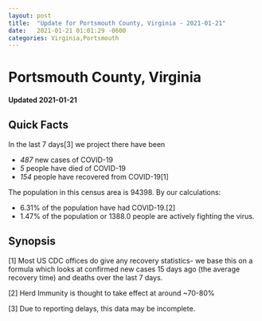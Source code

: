 ```yaml
---
layout: post
title:  "Update for Portsmouth County, Virginia - 2021-01-21"
date:   2021-01-21 01:01:29 -0600
categories: Virginia,Portsmouth
---
```


# Portsmouth County, Virginia
#### Updated 2021-01-21

## Quick Facts

In the last 7 days[3] we project there have been
- *487* new cases of COVID-19
- *5* people have died of COVID-19
- *154* people have recovered from COVID-19[1]

The population in this census area is 94398. By our calculations:
- 6.31% of the population have had COVID-19.[2]
- 1.47% of the population or 1388.0 people are actively fighting the virus.

## Synopsis




[1] Most US CDC offices do give any recovery statistics- we base this on a formula which looks at confirmed new cases
15 days ago (the average recovery time) and deaths over the last 7 days.

[2] Herd Immunity is thought to take effect at around ~70-80%

[3] Due to reporting delays, this data may be incomplete.
 
    